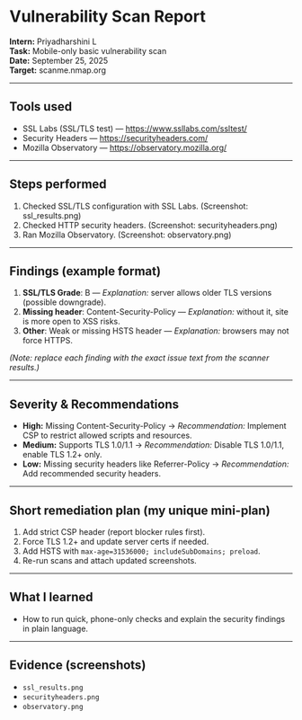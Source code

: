 # Vulnerability Scan Report
**Intern:** Priyadharshini L  
**Task:** Mobile-only basic vulnerability scan  
**Date:** September 25, 2025  
**Target:** scanme.nmap.org

---

## Tools used
- SSL Labs (SSL/TLS test) — https://www.ssllabs.com/ssltest/  
- Security Headers — https://securityheaders.com/  
- Mozilla Observatory — https://observatory.mozilla.org/

---

## Steps performed
1. Checked SSL/TLS configuration with SSL Labs. (Screenshot: ssl_results.png)  
2. Checked HTTP security headers. (Screenshot: securityheaders.png)  
3. Ran Mozilla Observatory. (Screenshot: observatory.png)  

---

## Findings (example format)
1. **SSL/TLS Grade**: B — *Explanation:* server allows older TLS versions (possible downgrade).  
2. **Missing header**: Content-Security-Policy — *Explanation:* without it, site is more open to XSS risks.  
3. **Other**: Weak or missing HSTS header — *Explanation:* browsers may not force HTTPS.

*(Note: replace each finding with the exact issue text from the scanner results.)*

---

## Severity & Recommendations
- **High:** Missing Content-Security-Policy → *Recommendation:* Implement CSP to restrict allowed scripts and resources.  
- **Medium:** Supports TLS 1.0/1.1 → *Recommendation:* Disable TLS 1.0/1.1, enable TLS 1.2+ only.  
- **Low:** Missing security headers like Referrer-Policy → *Recommendation:* Add recommended security headers.

---

## Short remediation plan (my unique mini-plan)
1. Add strict CSP header (report blocker rules first).  
2. Force TLS 1.2+ and update server certs if needed.  
3. Add HSTS with `max-age=31536000; includeSubDomains; preload`.  
4. Re-run scans and attach updated screenshots.

---

## What I learned
- How to run quick, phone-only checks and explain the security findings in plain language.

---

## Evidence (screenshots)
- `ssl_results.png`  
- `securityheaders.png`  
- `observatory.png`

